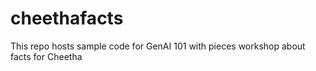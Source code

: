 # cheethafacts
This repo hosts sample code for GenAI 101 with pieces workshop about facts for Cheetha
